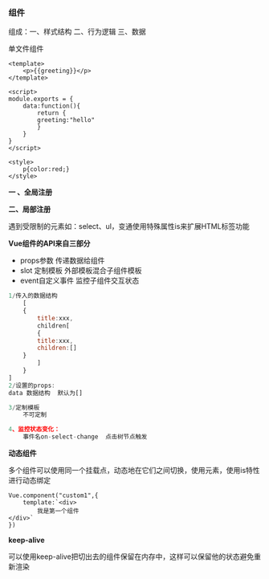 ### 组件

组成：一、样式结构 二、行为逻辑 三、数据

单文件组件

```vu
<template>
	<p>{{greeting}}</p>
</template>

<script>
module.exports = {
	data:function(){
		return {
		greeting:"hello"
		}
	}
}
</script>

<style>
	p{color:red;}
</style>

```

**一 、全局注册**

**二、局部注册**

遇到受限制的元素如：select、ul，变通使用特殊属性is来扩展HTML标签功能

<tr is="custom-select"></tr>

**Vue组件的API来自三部分**

* props参数   传递数据给组件
* slot 定制模板    外部模板混合子组件模板
* event自定义事件   监控子组件交互状态

```js
1/传入的数据结构
	[
    {
        title:xxx,
        children[
        {
        title:xxx,
        children:[]
    }
        ]
    }
]
2/设置的props:
data 数据结构  默认为[]

3/定制模板
	不可定制

4、监控状态变化：
	事件名on-select-change  点击树节点触发
```

**动态组件**

多个组件可以使用同一个挂载点，动态地在它们之间切换，使用<component>元素，使用is特性进行动态绑定

```vue
Vue.component("custom1",{
	template:`<div>
        我是第一个组件
</div>`
})
```

**keep-alive**

可以使用keep-alive把切出去的组件保留在内存中，这样可以保留他的状态避免重新渲染

